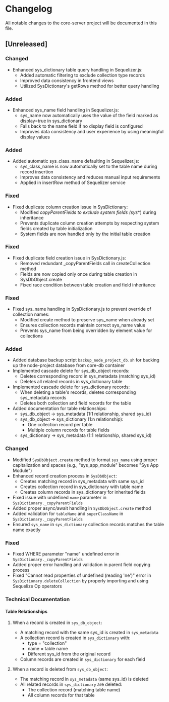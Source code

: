 # Changelog

All notable changes to the core-server project will be documented in this file.

## [Unreleased]

### Changed
- Enhanced sys_dictionary table query handling in Sequelizer.js:
  - Added automatic filtering to exclude collection type records
  - Improved data consistency in frontend views
  - Utilized SysDictionary's getRows method for better query handling

### Added
- Enhanced sys_name field handling in Sequelizer.js:
  - sys_name now automatically uses the value of the field marked as display=true in sys_dictionary
  - Falls back to the name field if no display field is configured
  - Improves data consistency and user experience by using meaningful display values

### Added
- Added automatic sys_class_name defaulting in Sequelizer.js:
  - sys_class_name is now automatically set to the table name during record insertion
  - Improves data consistency and reduces manual input requirements
  - Applied in insertRow method of Sequelizer service

### Fixed
- Fixed duplicate column creation issue in SysDictionary:
  - Modified _copyParentFields to exclude system fields (sys_*) during inheritance
  - Prevents duplicate column creation attempts by respecting system fields created by table initialization
  - System fields are now handled only by the initial table creation

### Fixed
- Fixed duplicate field creation issue in SysDictionary.js:
  - Removed redundant _copyParentFields call in createCollection method
  - Fields are now copied only once during table creation in SysDbObject.create
  - Fixed race condition between table creation and field inheritance

### Fixed
- Fixed sys_name handling in SysDictionary.js to prevent override of collection names:
  - Modified create method to preserve sys_name when already set
  - Ensures collection records maintain correct sys_name value
  - Prevents sys_name from being overridden by element value for collections

### Added
- Added database backup script `backup_node_project_db.sh` for backing up the node-project database from core-db container
- Implemented cascade delete for sys_db_object records:
  - Deletes corresponding record in sys_metadata (matching sys_id)
  - Deletes all related records in sys_dictionary table
- Implemented cascade delete for sys_dictionary records:
  - When deleting a table's records, deletes corresponding sys_metadata records
  - Deletes both collection and field records for the table
- Added documentation for table relationships:
  - sys_db_object → sys_metadata (1:1 relationship, shared sys_id)
  - sys_db_object → sys_dictionary (1:n relationship):
    - One collection record per table
    - Multiple column records for table fields
  - sys_dictionary → sys_metadata (1:1 relationship, shared sys_id)

### Changed
- Modified `SysDbObject.create` method to format `sys_name` using proper capitalization and spaces (e.g., "sys_app_module" becomes "Sys App Module")
- Enhanced record creation process in `SysDbObject`:
  - Creates matching record in sys_metadata with same sys_id
  - Creates collection record in sys_dictionary with table name
  - Creates column records in sys_dictionary for inherited fields
- Fixed issue with undefined `name` parameter in `SysDictionary._copyParentFields`
- Added proper async/await handling in `SysDbObject.create` method
- Added validation for `tableName` and `superClassName` in `SysDictionary._copyParentFields`
- Ensured `sys_name` in `sys_dictionary` collection records matches the table name exactly

### Fixed
- Fixed WHERE parameter "name" undefined error in `SysDictionary._copyParentFields`
- Added proper error handling and validation in parent field copying process
- Fixed "Cannot read properties of undefined (reading 'ne')" error in `SysDictionary.deleteCollection` by properly importing and using Sequelize Op operators

### Technical Documentation
#### Table Relationships
1. When a record is created in `sys_db_object`:
   - A matching record with the same sys_id is created in `sys_metadata`
   - A collection record is created in `sys_dictionary` with:
     - type = "collection"
     - name = table name
     - Different sys_id from the original record
   - Column records are created in `sys_dictionary` for each field

2. When a record is deleted from `sys_db_object`:
   - The matching record in `sys_metadata` (same sys_id) is deleted
   - All related records in `sys_dictionary` are deleted:
     - The collection record (matching table name)
     - All column records for that table
